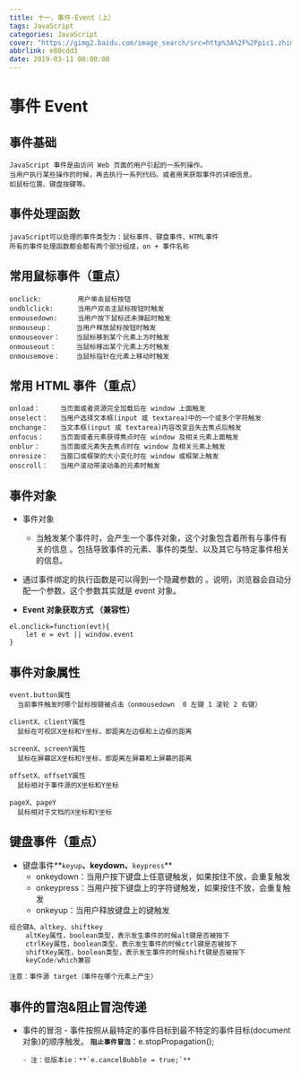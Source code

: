 ```yaml
---
title: 十一、事件-Event（上）
tags: JavaScript
categories: JavaScript
cover: "https://gimg2.baidu.com/image_search/src=http%3A%2F%2Fpic1.zhimg.com%2Fv2-25182ac6197d798d6d8b22d3b0710cbf_1200x500.jpg&refer=http%3A%2F%2Fpic1.zhimg.com&app=2002&size=f9999,10000&q=a80&n=0&g=0n&fmt=jpeg?sec=1645530798&t=e5c6ac493d1c8b04cd2a4740e1cc9870"
abbrlink: e80cdd3
date: 2019-03-11 00:00:00
---
```


# 事件 Event

## 事件基础

```
JavaScript 事件是由访问 Web 页面的用户引起的一系列操作。
当用户执行某些操作的时候，再去执行一系列代码。或者用来获取事件的详细信息，
如鼠标位置、键盘按键等。
```

## 事件处理函数

```
javaScript可以处理的事件类型为：鼠标事件、键盘事件、HTML事件
所有的事件处理函数都会都有两个部分组成，on + 事件名称
```

## 常用鼠标事件（重点）

```
onclick:		 用户单击鼠标按钮
ondblclick:		 当用户双击主鼠标按钮时触发
onmousedown:	 当用户按下鼠标还未弹起时触发
onmouseup：		当用户释放鼠标按钮时触发
onmouseover：	当鼠标移到某个元素上方时触发
onmouseout：		当鼠标移出某个元素上方时触发
onmousemove：	当鼠标指针在元素上移动时触发
```

## 常用 HTML 事件（重点）

```
onload：		当页面或者资源完全加载后在 window 上面触发
onselect：	当用户选择文本框(input 或 textarea)中的一个或多个字符触发
onchange：	当文本框(input 或 textarea)内容改变且失去焦点后触发
onfocus：	当页面或者元素获得焦点时在 window 及相关元素上面触发
onblur：		当页面或元素失去焦点时在 window 及相关元素上触发
onresize：	当窗口或框架的大小变化时在 window 或框架上触发
onscroll：	当用户滚动带滚动条的元素时触发
```

## 事件对象

- 事件对象

  - 当触发某个事件时，会产生一个事件对象，这个对象包含着所有与事件有关的信息 。包括导致事件的元素、事件的类型、以及其它与特定事件相关的信息。

- 通过事件绑定的执行函数是可以得到一个隐藏参数的 。说明，浏览器会自动分配一个参数，这个参数其实就是 event 对象。

- **Event 对象获取方式 （兼容性）**

```
el.onclick=function(evt){
	let e = evt || window.event
}
```

## 事件对象属性

```
event.button属性
  当前事件触发时哪个鼠标按键被点击（onmousedown  0 左键 1 滚轮 2 右键）

clientX、clientY属性
  鼠标在可视区X坐标和Y坐标，即距离左边框和上边框的距离

screenX、screenY属性
  鼠标在屏幕区X坐标和Y坐标，即距离左屏幕和上屏幕的距离

offsetX、offsetY属性
  鼠标相对于事件源的X坐标和Y坐标

pageX、pageY
  鼠标相对于文档的X坐标和Y坐标
```

## 键盘事件（重点）

- 键盘事件**`keyup`**、**keydown**、**`keypress`**
  - onkeydown：当用户按下键盘上任意键触发，如果按住不放，会重复触发
  - onkeypress：当用户按下键盘上的字符键触发，如果按住不放，会重复触发
  - onkeyup：当用户释放键盘上的键触发

```javascript
组合键A、altkey、shiftkey
    altKey属性，boolean类型，表示发生事件的时候alt键是否被按下
    ctrlKey属性，boolean类型，表示发生事件的时候ctrl键是否被按下
    shiftKey属性，boolean类型，表示发生事件的时候shift键是否被按下 
    keyCode/which兼容

注意：事件源 target（事件在哪个元素上产生）
```

## 事件的冒泡&阻止冒泡传递

- 事件的冒泡 - 事件按照从最特定的事件目标到最不特定的事件目标(document 对象)的顺序触发。
  **`阻止事件冒泡`**：e.stopPropagation();

      - 注：低版本ie：**`e.cancelBubble = true;`**
